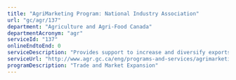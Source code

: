 ```yaml
---
title: "AgriMarketing Program: National Industry Association"
url: "gc/agr/137"
department: "Agriculture and Agri-Food Canada"
departmentAcronym: "agr"
serviceId: "137"
onlineEndtoEnd: 0
serviceDescription: "Provides support to increase and diversify exports to international markets and seize domestic market opportunities through industry-led promotional activities that differentiate Canadian products and producers, and leverage Canada’s reputation for high quality and safe food."
serviceUrl: "http://www.agr.gc.ca/eng/programs-and-services/agrimarketing-program-national-industry-association-component/?id=1515092171804"
programDescription: "Trade and Market Expansion"
---
```

